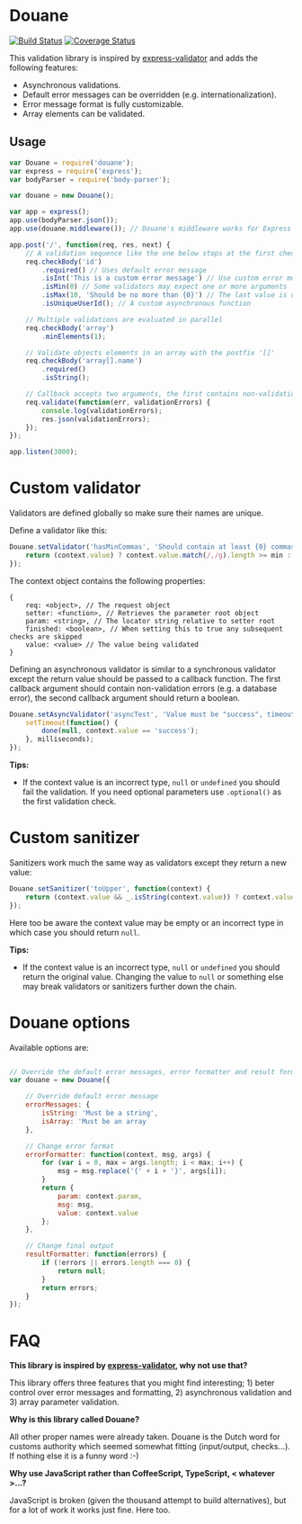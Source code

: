 # Douane

[![Build Status](https://travis-ci.org/nielskrijger/douane.svg?branch=master)](https://travis-ci.org/nielskrijger/douane) [![Coverage Status](https://coveralls.io/repos/nielskrijger/douane/badge.svg?branch=master)](https://coveralls.io/r/nielskrijger/douane?branch=master)

This validation library is inspired by [express-validator](https://github.com/ctavan/express-validator) and adds the following features:

- Asynchronous validations.
- Default error messages can be overridden (e.g. internationalization).
- Error message format is fully customizable.
- Array elements can be validated.

## Usage

```javascript
var Douane = require('douane');
var express = require('express');
var bodyParser = require('body-parser');

var douane = new Douane();

var app = express();
app.use(bodyParser.json());
app.use(douane.middleware()); // Douane's middleware works for Express and Restify

app.post('/', function(req, res, next) {
    // A validation sequence like the one below stops at the first check that fails.
    req.checkBody('id')
        .required() // Uses default error message
        .isInt('This is a custom error message') // Use custom error message
        .isMin(0) // Some validators may expect one or more arguments
        .isMax(10, 'Should be no more than {0}') // The last value is used as error message
        .isUniqueUserId(); // A custom asynchronous function

    // Multiple validations are evaluated in parallel
    req.checkBody('array')
        .minElements(1);

    // Validate objects elements in an array with the postfix '[]'
    req.checkBody('array[].name')
        .required()
        .isString();

    // Callback accepts two arguments, the first contains non-validation errors and the second an array of validation errors.
    req.validate(function(err, validationErrors) {
        console.log(validationErrors);
        res.json(validationErrors);
    });
});

app.listen(3000);

 ```

# Custom validator

Validators are defined globally so make sure their names are unique. 

Define a validator like this:

```javascript
Douane.setValidator('hasMinCommas', 'Should contain at least {0} commas', function(context, min) {
    return (context.value) ? context.value.match(/,/g).length >= min : false;
});
```

The context object contains the following properties:

```
{
	req: <object>, // The request object
    setter: <function>, // Retrieves the parameter root object
    param: <string>, // The locator string relative to setter root
    finished: <boolean>, // When setting this to true any subsequent checks are skipped
    value: <value> // The value being validated
}
```

Defining an asynchronous validator is similar to a synchronous validator except the return value should be passed to a callback function. The first callback argument should contain non-validation errors (e.g. a database error), the second callback argument should return a boolean.

```javascript
Douane.setAsyncValidator('asyncTest', 'Value must be "success", timeout in {0}', function(context, milliseconds, done) {
    setTimeout(function() {
        done(null, context.value == 'success');
    }, milliseconds);
});
```

**Tips:**

* If the context value is an incorrect type, `null` or `undefined` you should fail the validation. If you need optional parameters use `.optional()` as the first validation check.

# Custom sanitizer

Sanitizers work much the same way as validators except they return a new value:

```javascript
Douane.setSanitizer('toUpper', function(context) {
    return (context.value && _.isString(context.value)) ? context.value.toUpperCase() : context.value;
});
```

Here too be aware the context value may be empty or an incorrect type in which case you should return `null`.


**Tips:**

* If the context value is an incorrect type, `null` or `undefined` you should return the original value. Changing the value to `null` or something else may break validators or sanitizers further down the chain.

# Douane options

Available options are:

```javascript

// Override the default error messages, error formatter and result formatter if you want to
var douane = new Douane({

	// Override default error message
    errorMessages: { 
		isString: 'Must be a string',
		isArray: 'Must be an array 
	},

	// Change error format
	errorFormatter: function(context, msg, args) {
   		for (var i = 0, max = args.length; i < max; i++) {
        	msg = msg.replace('{' + i + '}', args[i]);
    	}
   		return {
        	param: context.param,
        	msg: msg,
        	value: context.value
    	};
	},

	// Change final output
	resultFormatter: function(errors) {
    	if (!errors || errors.length === 0) {
        	return null;
    	}
    	return errors;
	}
});
```

# FAQ

**This library is inspired by [express-validator](https://github.com/ctavan/express-validator), why not use that?**

This library offers three features that you might find interesting; 1) beter control over error messages and formatting, 2) asynchronous validation and 3) array parameter validation.

**Why is this library called Douane?**

All other proper names were already taken. Douane is the Dutch word for customs authority which seemed somewhat fitting (input/output, checks...). If nothing else it is a funny word :-)

**Why use JavaScript rather than CoffeeScript, TypeScript, < whatever >...?**

JavaScript is broken (given the thousand attempt to build alternatives), but for a lot of work it works just fine. Here too.